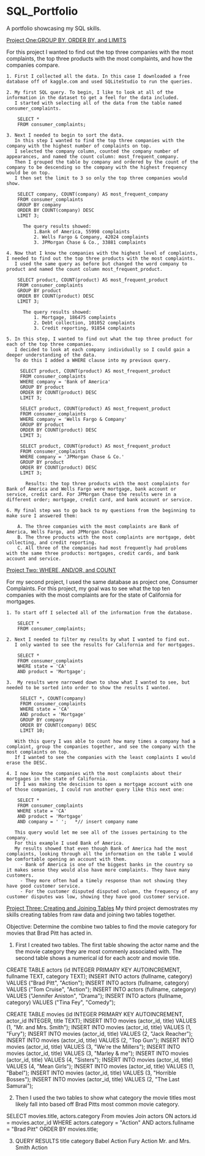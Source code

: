 # SQL_Portfolio
A portfolio showcasing my SQL skills.


[Project One:GROUP BY, ORDER BY, and LIMITS](https://github.com/Lorenasepp/Lorenasepp/blob/c99bf7c8eb438a18f1f3d4c94579a3020746c64c/SQL%20Portfolio)

  For this project I wanted to find out the top three companies with the most complaints, the top three products with the most complaints, and how the companies compare.
    
    1. First I collected all the data. In this case I downloaded a free database off of kaggle.com and used SQLiteStudio to run the queries.
    
    2. My first SQL query. To begin, I like to look at all of the information in the dataset to get a feel for the data included.
       I started with selecting all of the data from the table named consumer_complaints.
       
        SELECT *
        FROM consumer_complaints;

    3. Next I needed to begin to sort the data. 
       In this step I wanted to find the top three companies with the company with the highest number of complaints on top.
       I selected the company column, counted the company number of appearances, and named the count column: most_frequent_company. 
       Then I grouped the table by company and ordered by the count of the company to be descending so the company with the highest frequency would be on top.
       I then set the limit to 3 so only the top three companies would show. 
    
        SELECT company, COUNT(company) AS most_frequent_company
        FROM consumer_complaints
        GROUP BY company
        ORDER BY COUNT(company) DESC 
        LIMIT 3;

          The query results showed: 
              1.Bank of America, 55998 complaints
              2. Wells Fargo & Company, 42024 complaints
              3. JPMorgan Chase & Co., 33881 complaints

    4. Now that I know the companies with the highest level of complaints, I needed to find out the top three products with the most complaints.
       I used the same query as before but changed the word company to product and named the count column most_frequent_product. 

        SELECT product, COUNT(product) AS most_frequent_product
        FROM consumer_complaints
        GROUP BY product
        ORDER BY COUNT(product) DESC
        LIMIT 3; 

          The query results showed:
              1. Mortgage, 186475 complaints
              2. Debt collection, 101052 complaints
              3. Credit reporting, 91854 complaints

    5. In this step, I wanted to find out what the top three product for each of the top three companies. 
       I decided to look at each company individually so I could gain a deeper understanding of the data. 
       To do this I added a WHERE clause into my previous query.
        
         SELECT product, COUNT(product) AS most_frequent_product
         FROM consumer_complaints
         WHERE company = 'Bank of America'
         GROUP BY product
         ORDER BY COUNT(product) DESC
         LIMIT 3;

         SELECT product, COUNT(product) AS most_frequent_product
         FROM consumer_complaints
         WHERE company = 'Wells Fargo & Company'
         GROUP BY product
         ORDER BY COUNT(product) DESC
         LIMIT 3; 

         SELECT product, COUNT(product) AS most_frequent_product
         FROM consumer_complaints
         WHERE company = 'JPMorgan Chase & Co.'
         GROUP BY product
         ORDER BY COUNT(product) DESC
         LIMIT 3;

           Results: the top three products with the most complaints for Bank of America and Wells Fargo were mortgage, bank account or service, credit card. For JPMorgan Chase the results were in a different order; mortgage, credit card, and bank account or service.

    6. My final step was to go back to my questions from the beginning to make sure I answered them:

        A. The three companies with the most complaints are Bank of America, Wells Fargo, and JPMorgan Chase.
        B. The three products with the most complaints are mortgage, debt collecting, and credit reporting.
        C. All three of the companies had most frequently had problems with the same three products: mortgages, credit cards, and bank account and service.



[Project Two: WHERE, AND/OR, and COUNT](https://github.com/Lorenasepp/project2/blob/main/Portfolio%20project2)

For my second project, I used the same database as project one, Consumer Complaints.
For this project, my goal was to see what the top ten companies with the most complaints are for the state of California for mortgages.

    1. To start off I selected all of the information from the database. 
 
        SELECT *
        FROM consumer_complaints;

    2. Next I needed to filter my results by what I wanted to find out.
       I only wanted to see the results for California and for mortgages. 

        SELECT *
        FROM consumer_complaints
        WHERE state = 'CA'
        AND product = 'Mortgage';

    3.  My results were narrowed down to show what I wanted to see, but needed to be sorted into order to show the results I wanted. 

         SELECT *, COUNT(company)
         FROM consumer_complaints
         WHERE state = 'CA'
         AND product = 'Mortgage'
         GROUP BY company
         ORDER BY COUNT(company) DESC
         LIMIT 10;

       With this query I was able to count how many times a company had a complaint, group the companies together, and see the company with the most complaints on top.
       If I wanted to see the companies with the least complaints I would erase the DESC. 

    4. I now know the companies with the most complaints about their mortgages in the state of California. 
       If I was making the descision to open a mortgage account with one of those companies, I could run another query like this next one:

        SELECT *
        FROM consumer_complaints
        WHERE state = 'CA'
        AND product = 'Mortgage'
        AND company = ' ';   *// insert company name
 
       This query would let me see all of the issues pertaining to the company. 
       For this example I used Bank of America. 
       My results showed that even though Bank of America had the most complaints, looking through all the information on the table I would be comfortable opening an account with them. 
         - Bank of America is one of the biggest banks in the country so it makes sense they would also have more complaints. They have many customers.
         - They more often had a timely response than not showing they have good customer service. 
         - For the customer disputed disputed column, the frequency of any customer disputes was low, showing they have good customer service. 
         
         
[Project Three: Creating and Joining Tables](https://github.com/Lorenasepp/SQL_Portfolio/blob/main/Project%20Three) 
My third project demostrates my skills creating tables from raw data and joining two tables together. 

Objective: Determine the combine two tables to find the movie category for movies that Brad Pitt has acted in. 

  1. First I created two tables. The first table showing the actor name and the the movie category they are most commenly associated with. The second table shows a numerical id for each acotr and movie title.

  CREATE TABLE actors (id INTEGER PRIMARY KEY AUTOINCREMENT, fullname TEXT, category TEXT);
  INSERT INTO actors (fullname, category) VALUES ("Brad Pitt", "Action");
  INSERT INTO actors (fullname, category) VALUES ("Tom Cruise", "Action");
  INSERT INTO actors (fullname, category) VALUES ("Jennifer Aniston", "Drama");
  INSERT INTO actors (fullname, category) VALUES ("Tina Fey", "Comedy"); 

  CREATE TABLE movies (id INTEGER PRIMARY KEY AUTOINCREMENT, actor_id INTEGER, title TEXT);
  INSERT INTO movies (actor_id, title) VALUES (1, "Mr. and Mrs. Smith");
  INSERT INTO movies (actor_id, title) VALUES (1, "Fury");
  INSERT INTO movies (actor_id, title) VALUES (2, "Jack Reacher");
  INSERT INTO movies (actor_id, title) VALUES (2, "Top Gun");
  INSERT INTO movies (actor_id, title) VALUES (3, "We're the Millers");
  INSERT INTO movies (actor_id, title) VALUES (3, "Marley & me");
  INSERT INTO movies (actor_id, title) VALUES (4, "Sisters");
  INSERT INTO movies (actor_id, title) VALUES (4, "Mean Girls");
  INSERT INTO movies (actor_id, title) VALUES (1, "Babel");
  INSERT INTO movies (actor_id, title) VALUES (3, "Horrible Bosses");
  INSERT INTO movies (actor_id, title) VALUES (2, "The Last Samurai");

  2. Then I used the two tables to show what category the movie titles most likely fall into based off Brad Pitts most common movie category.

  SELECT movies.title, actors.category
  From movies
  Join actors
  ON actors.id = movies.actor_id
  WHERE actors.category = "Action"
  AND actors.fullname = "Brad Pitt"
  ORDER BY movies.title;

  3. QUERY RESULTS
  title	category
  Babel	Action
  Fury	Action
  Mr. and Mrs. Smith	Action
